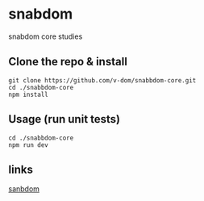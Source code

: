 # snabdom
snabdom core studies



## Clone the repo & install
```
git clone https://github.com/v-dom/snabbdom-core.git
cd ./snabbdom-core
npm install
```
## Usage (run unit tests)
```
cd ./snabbdom-core
npm run dev

```

## links
[sanbdom](https://github.com/paldepind/snabbdom)

